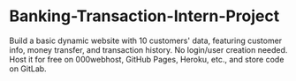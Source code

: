 # Banking-Transaction-Intern-Project
Build a basic dynamic website with 10 customers' data, featuring customer info, money transfer, and transaction history. No login/user creation needed. Host it for free on 000webhost, GitHub Pages, Heroku, etc., and store code on GitLab.
